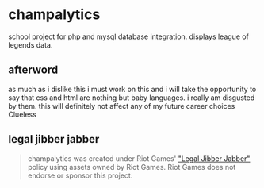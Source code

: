 # champalytics
school project for php and mysql database integration. displays league of legends data.

## afterword
as much as i dislike this i must work on this and i will take the opportunity to say that css and html are nothing but baby languages. i really am disgusted by them. this will definitely not affect any of my future career choices Clueless

## legal jibber jabber
> champalytics was created under Riot Games' ["Legal Jibber Jabber"](https://www.riotgames.com/en/legal) policy using assets owned by Riot Games. Riot Games does not endorse or sponsor this project.
